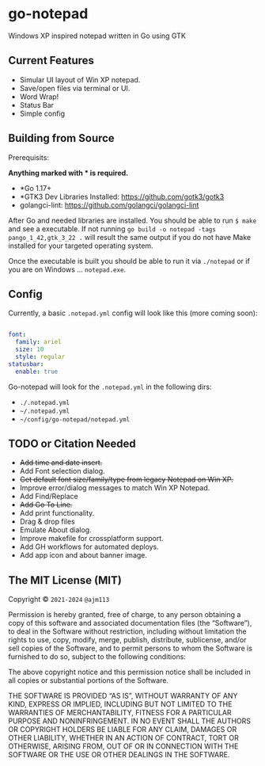 # go-notepad

Windows XP inspired notepad written in Go using GTK


## Current Features

- Simular UI layout of Win XP notepad.
- Save/open files via terminal or UI.
- Word Wrap!
- Status Bar
- Simple config


## Building from Source

Prerequisits:

**Anything marked with * is required.**

- *Go 1.17+
- *GTK3 Dev Libraries Installed: <https://github.com/gotk3/gotk3>
- golangci-lint: <https://github.com/golangci/golangci-lint>

After Go and needed libraries are installed. You should be able to run `$ make` and see a executable.
If not running `go build -o notepad -tags pango_1_42,gtk_3_22 .` will result the same output if you do not have Make installed for your targeted operating system.

Once the executable is built you should be able to run it via `./notepad` or if you are on Windows ... `notepad.exe`.

## Config

Currently, a basic `.notepad.yml` config will look like this (more coming soon):

```yml

font:
  family: ariel
  size: 10
  style: regular
statusbar:
  enable: true

```

Go-notepad will look for the `.notepad.yml` in the following dirs:

- `./.notepad.yml`
- `~/.notepad.yml`
- `~/config/go-notepad/notepad.yml`

## TODO or Citation Needed

- ~~Add time and date insert.~~
- Add Font selection dialog.
- ~~Get default font size/family/type from legacy Notepad on Win XP.~~
- Improve error/dialog messages to match Win XP Notepad.
- Add Find/Replace
- ~~Add Go To Line.~~
- Add print functionality.
- Drag & drop files
- Emulate About dialog.
- Improve makefile for crossplatform support.
- Add GH workflows for automated deploys.
- Add app icon and about banner image.

## The MIT License (MIT)

Copyright © `2021-2024` `@ajm113`

Permission is hereby granted, free of charge, to any person
obtaining a copy of this software and associated documentation
files (the “Software”), to deal in the Software without
restriction, including without limitation the rights to use,
copy, modify, merge, publish, distribute, sublicense, and/or sell
copies of the Software, and to permit persons to whom the
Software is furnished to do so, subject to the following
conditions:

The above copyright notice and this permission notice shall be
included in all copies or substantial portions of the Software.

THE SOFTWARE IS PROVIDED “AS IS”, WITHOUT WARRANTY OF ANY KIND,
EXPRESS OR IMPLIED, INCLUDING BUT NOT LIMITED TO THE WARRANTIES
OF MERCHANTABILITY, FITNESS FOR A PARTICULAR PURPOSE AND
NONINFRINGEMENT. IN NO EVENT SHALL THE AUTHORS OR COPYRIGHT
HOLDERS BE LIABLE FOR ANY CLAIM, DAMAGES OR OTHER LIABILITY,
WHETHER IN AN ACTION OF CONTRACT, TORT OR OTHERWISE, ARISING
FROM, OUT OF OR IN CONNECTION WITH THE SOFTWARE OR THE USE OR
OTHER DEALINGS IN THE SOFTWARE.
